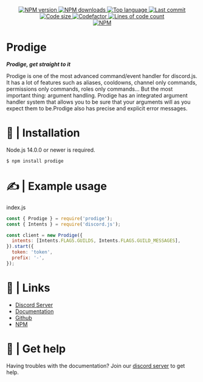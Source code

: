 <div align="center">
  <p>
    <br />
    <a href="https://www.npmjs.com/package/prodige">
      <img src="https://img.shields.io/npm/v/prodige.svg?maxAge=3600" alt="NPM version" />
    </a>
    <a href="https://www.npmjs.com/package/prodige">
      <img src="https://img.shields.io/npm/dt/prodige.svg?maxAge=3600" alt="NPM downloads" />
    </a>
    <a href="https://github.com/Expensiveee/prodige">
      <img src="https://img.shields.io/github/languages/top/Expensiveee/prodige" alt="Top language" />
    </a>
    <a href="https://github.com/Expensiveee/prodige">
      <img src="https://img.shields.io/github/last-commit/Expensiveee/prodige" alt="Last commit" />
    </a>
    <a href="https://github.com/Expensiveee/prodige">
      <img src="https://img.shields.io/github/languages/code-size/Expensiveee/prodige" alt="Code size" />
    </a>
    <a href="https://www.codefactor.io/repository/github/expensiveee/prodige">
        <img src="https://www.codefactor.io/repository/github/expensiveee/prodige/badge" alt="Codefactor" />
    </a>
    <a href="https://github.com/Expensiveee/prodige">
        <img src="https://tokei.rs/b1/github/Expensiveee/prodige?category=lines" alt="Lines of code count" />
    </a>
    <br />
    <a href='https://nodei.co/npm/prodige/' target='_blank'>
      <img src="https://nodei.co/npm/prodige.png" alt="NPM" />
    </a>
    <br />
  </p>
</div>

# Prodige

_**Prodige, get straight to it**_

Prodige is one of the most advanced command/event handler for discord.js. It has a lot of features such as aliases, cooldowns, channel only commands, permissions only commands, roles only commands... But the most important thing: argument handling. Prodige has an integrated argument handler system that allows you to be sure that your arguments will as you expect them to be.Prodige also has precise and explicit error messages.

# 📂 | Installation

Node.js 14.0.0 or newer is required.

```
$ npm install prodige
```

# ✍ | Example usage

index.js

```js
const { Prodige } = require('prodige');
const { Intents } = require('discord.js');

const client = new Prodige({
  intents: [Intents.FLAGS.GUILDS, Intents.FLAGS.GUILD_MESSAGES],
}).start({
  token: 'token',
  prefix: '-',
});
```

# 👥 | Links

- [Discord Server](https://discord.gg/es2CtXymWP)
- [Documentation](https://theexpensiveee.gitbook.io/prodige)
- [Github](https://github.com/Expensiveee/prodige)
- [NPM](https://npmjs.com/package/prodige)

# 🦮 | Get help

Having troubles with the documentation? Join our [discord server](https://discord.gg/es2CtXymWP) to get help.
